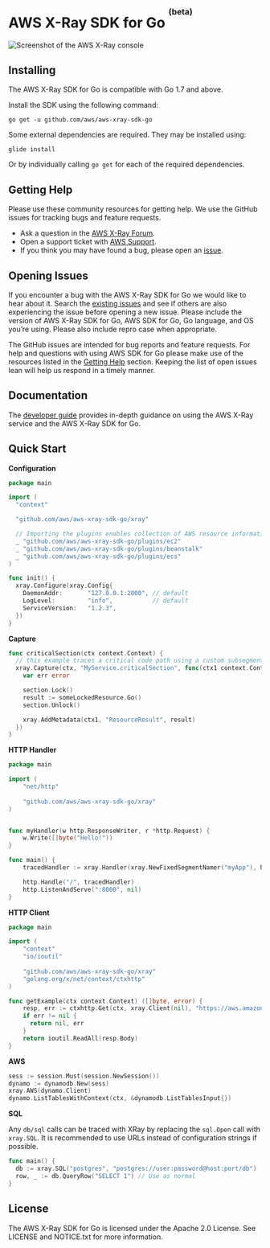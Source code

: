 # AWS X-Ray SDK for Go <sup><sup><sup>(beta)</sup></sup></sup>

![Screenshot of the AWS X-Ray console](/images/example_trace.png?raw=true)

## Installing

The AWS X-Ray SDK for Go is compatible with Go 1.7 and above.

Install the SDK using the following command:

```
go get -u github.com/aws/aws-xray-sdk-go
```

Some external dependencies are required. They may be installed using:

```
glide install
```

Or by individually calling `go get` for each of the required dependencies.

## Getting Help

Please use these community resources for getting help. We use the GitHub issues for tracking bugs and feature requests.

* Ask a question in the [AWS X-Ray Forum](https://forums.aws.amazon.com/forum.jspa?forumID=241&start=0).
* Open a support ticket with [AWS Support](http://docs.aws.amazon.com/awssupport/latest/user/getting-started.html).
* If you think you may have found a bug, please open an [issue](https://github.com/aws/aws-xray-sdk-go/issues/new).

## Opening Issues

If you encounter a bug with the AWS X-Ray SDK for Go we would like to hear about it. Search the [existing issues](https://github.com/aws/aws-xray-sdk-go/issues) and see if others are also experiencing the issue before opening a new issue. Please include the version of AWS X-Ray SDK for Go, AWS SDK for Go, Go language, and OS you’re using. Please also include repro case when appropriate.

The GitHub issues are intended for bug reports and feature requests. For help and questions with using AWS SDK for Go please make use of the resources listed in the [Getting Help](https://github.com/aws/aws-xray-sdk-go#getting-help) section. Keeping the list of open issues lean will help us respond in a timely manner.

## Documentation

The [developer guide](https://docs.aws.amazon.com/xray/latest/devguide/xray-sdk-go.html) provides in-depth guidance on using the AWS X-Ray service and the AWS X-Ray SDK for Go.

## Quick Start

**Configuration**

```go
package main

import (
  "context"

  "github.com/aws/aws-xray-sdk-go/xray"

  // Importing the plugins enables collection of AWS resource information at runtime
  _ "github.com/aws/aws-xray-sdk-go/plugins/ec2"
  _ "github.com/aws/aws-xray-sdk-go/plugins/beanstalk"
  _ "github.com/aws/aws-xray-sdk-go/plugins/ecs"
)

func init() {
  xray.Configure(xray.Config{
    DaemonAddr:       "127.0.0.1:2000", // default
    LogLevel:         "info",           // default
    ServiceVersion:   "1.2.3",
  })
}
```

**Capture**

```go
func criticalSection(ctx context.Context) {
  // this example traces a critical code path using a custom subsegment
  xray.Capture(ctx, "MyService.criticalSection", func(ctx1 context.Context) error {
    var err error

    section.Lock()
    result := someLockedResource.Go()
    section.Unlock()

    xray.AddMetadata(ctx1, "ResourceResult", result)
  })
}
```

**HTTP Handler**

```go
package main

import (
	"net/http"
	
	"github.com/aws/aws-xray-sdk-go/xray"
)


func myHandler(w http.ResponseWriter, r *http.Request) {
    w.Write([]byte("Hello!"))
}

func main() {
	tracedHandler := xray.Handler(xray.NewFixedSegmentNamer("myApp"), http.HandlerFunc(myHandler))

    http.Handle("/", tracedHandler)
    http.ListenAndServe(":8000", nil)
}
```

**HTTP Client**

```go
package main

import (
	"context"
	"io/ioutil"
	
	"github.com/aws/aws-xray-sdk-go/xray"
	"golang.org/x/net/context/ctxhttp"
)

func getExample(ctx context.Context) ([]byte, error) {
    resp, err := ctxhttp.Get(ctx, xray.Client(nil), "https://aws.amazon.com/")
    if err != nil {
      return nil, err
    }
    return ioutil.ReadAll(resp.Body)
}
```

**AWS**

```go
sess := session.Must(session.NewSession())
dynamo := dynamodb.New(sess)
xray.AWS(dynamo.Client)
dynamo.ListTablesWithContext(ctx, &dynamodb.ListTablesInput{})
```

**SQL**

Any `db/sql` calls can be traced with XRay by replacing the `sql.Open` call with `xray.SQL`. It is recommended to use URLs instead of configuration strings if possible.

```go
func main() {
  db := xray.SQL("postgres", "postgres://user:password@host:port/db")
  row, _ := db.QueryRow("SELECT 1") // Use as normal
}
```

## License

The AWS X-Ray SDK for Go is licensed under the Apache 2.0 License. See LICENSE and NOTICE.txt for more information.
